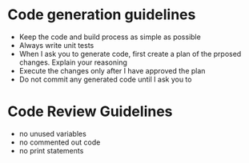 # Code generation guidelines

* Keep the code and build process as simple as possible
* Always write unit tests
* When I ask you to generate code, first create a plan of the prposed changes. Explain your reasoning
* Execute the changes only after I have approved the plan
* Do not commit any generated code until I ask you to


# Code Review Guidelines

* no unused variables
* no commented out code
* no print statements